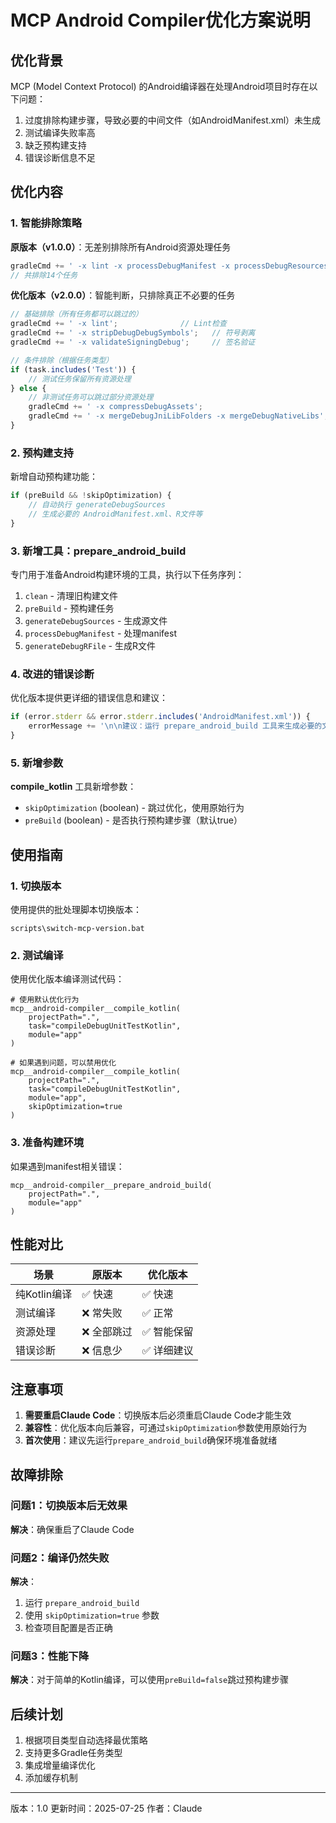 # MCP Android Compiler优化方案说明

## 优化背景

MCP (Model Context Protocol) 的Android编译器在处理Android项目时存在以下问题：
1. 过度排除构建步骤，导致必要的中间文件（如AndroidManifest.xml）未生成
2. 测试编译失败率高
3. 缺乏预构建支持
4. 错误诊断信息不足

## 优化内容

### 1. 智能排除策略

**原版本（v1.0.0）**：无差别排除所有Android资源处理任务
```javascript
gradleCmd += ' -x lint -x processDebugManifest -x processDebugResources ...'
// 共排除14个任务
```

**优化版本（v2.0.0）**：智能判断，只排除真正不必要的任务
```javascript
// 基础排除（所有任务都可以跳过的）
gradleCmd += ' -x lint';              // Lint检查
gradleCmd += ' -x stripDebugDebugSymbols';   // 符号剥离
gradleCmd += ' -x validateSigningDebug';     // 签名验证

// 条件排除（根据任务类型）
if (task.includes('Test')) {
    // 测试任务保留所有资源处理
} else {
    // 非测试任务可以跳过部分资源处理
    gradleCmd += ' -x compressDebugAssets';
    gradleCmd += ' -x mergeDebugJniLibFolders -x mergeDebugNativeLibs';
}
```

### 2. 预构建支持

新增自动预构建功能：
```javascript
if (preBuild && !skipOptimization) {
    // 自动执行 generateDebugSources
    // 生成必要的 AndroidManifest.xml、R文件等
}
```

### 3. 新增工具：prepare_android_build

专门用于准备Android构建环境的工具，执行以下任务序列：
1. `clean` - 清理旧构建文件
2. `preBuild` - 预构建任务
3. `generateDebugSources` - 生成源文件
4. `processDebugManifest` - 处理manifest
5. `generateDebugRFile` - 生成R文件

### 4. 改进的错误诊断

优化版本提供更详细的错误信息和建议：
```javascript
if (error.stderr && error.stderr.includes('AndroidManifest.xml')) {
    errorMessage += '\n\n建议：运行 prepare_android_build 工具来生成必要的文件';
}
```

### 5. 新增参数

**compile_kotlin** 工具新增参数：
- `skipOptimization` (boolean) - 跳过优化，使用原始行为
- `preBuild` (boolean) - 是否执行预构建步骤（默认true）

## 使用指南

### 1. 切换版本

使用提供的批处理脚本切换版本：
```batch
scripts\switch-mcp-version.bat
```

### 2. 测试编译

使用优化版本编译测试代码：
```
# 使用默认优化行为
mcp__android-compiler__compile_kotlin(
    projectPath=".", 
    task="compileDebugUnitTestKotlin",
    module="app"
)

# 如果遇到问题，可以禁用优化
mcp__android-compiler__compile_kotlin(
    projectPath=".", 
    task="compileDebugUnitTestKotlin",
    module="app",
    skipOptimization=true
)
```

### 3. 准备构建环境

如果遇到manifest相关错误：
```
mcp__android-compiler__prepare_android_build(
    projectPath=".",
    module="app"
)
```

## 性能对比

| 场景 | 原版本 | 优化版本 |
|------|---------|----------|
| 纯Kotlin编译 | ✅ 快速 | ✅ 快速 |
| 测试编译 | ❌ 常失败 | ✅ 正常 |
| 资源处理 | ❌ 全部跳过 | ✅ 智能保留 |
| 错误诊断 | ❌ 信息少 | ✅ 详细建议 |

## 注意事项

1. **需要重启Claude Code**：切换版本后必须重启Claude Code才能生效
2. **兼容性**：优化版本向后兼容，可通过`skipOptimization`参数使用原始行为
3. **首次使用**：建议先运行`prepare_android_build`确保环境准备就绪

## 故障排除

### 问题1：切换版本后无效果
**解决**：确保重启了Claude Code

### 问题2：编译仍然失败
**解决**：
1. 运行 `prepare_android_build`
2. 使用 `skipOptimization=true` 参数
3. 检查项目配置是否正确

### 问题3：性能下降
**解决**：对于简单的Kotlin编译，可以使用`preBuild=false`跳过预构建步骤

## 后续计划

1. 根据项目类型自动选择最优策略
2. 支持更多Gradle任务类型
3. 集成增量编译优化
4. 添加缓存机制

---
版本：1.0
更新时间：2025-07-25
作者：Claude
